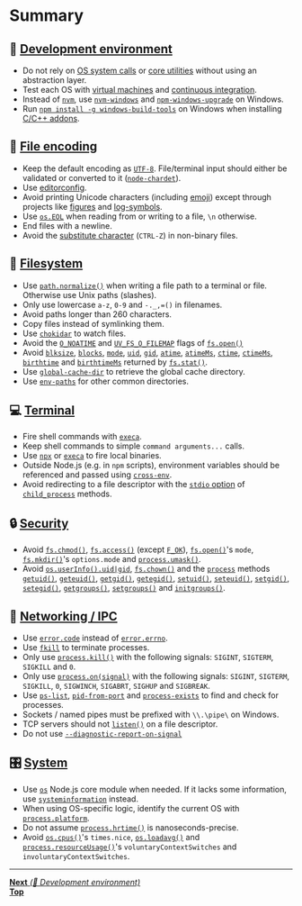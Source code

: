 # Summary

## 🤖 [Development environment](1_development_environment/README.md)

- Do not rely on [OS system calls](https://en.wikipedia.org/wiki/System_call) or
  [core utilities](https://www.gnu.org/software/coreutils/) without using an
  abstraction layer.
- Test each OS with
  [virtual machines](https://en.wikipedia.org/wiki/Virtual_machine) and
  [continuous integration](https://en.wikipedia.org/wiki/Continuous_integration).
- Instead of [`nvm`](https://github.com/creationix/nvm), use
  [`nvm-windows`](https://github.com/coreybutler/nvm-windows) and
  [`npm-windows-upgrade`](https://github.com/felixrieseberg/npm-windows-upgrade)
  on Windows.
- Run
  [`npm install -g windows-build-tools`](https://github.com/felixrieseberg/windows-build-tools)
  on Windows when installing [C/C++ addons](https://nodejs.org/api/addons.html).

## 📝 [File encoding](2_file_encoding/README.md)

- Keep the default encoding as [`UTF-8`](https://en.wikipedia.org/wiki/UTF-8).
  File/terminal input should either be validated or converted to it
  ([`node-chardet`](https://github.com/runk/node-chardet)).
- Use [editorconfig](https://editorconfig.org/).
- Avoid printing Unicode characters (including
  [emoji](https://en.wikipedia.org/wiki/Emoji)) except through projects like
  [figures](https://github.com/sindresorhus/figures) and
  [log-symbols](https://github.com/sindresorhus/log-symbols).
- Use [`os.EOL`](https://nodejs.org/api/os.html#os_os_eol) when reading from or
  writing to a file, `\n` otherwise.
- End files with a newline.
- Avoid the
  [substitute character](https://en.wikipedia.org/wiki/Substitute_character)
  (`CTRL-Z`) in non-binary files.

## 📂 [Filesystem](3_filesystem/README.md)

- Use
  [`path.normalize()`](https://nodejs.org/api/path.html#path_path_normalize_path)
  when writing a file path to a terminal or file. Otherwise use Unix paths
  (slashes).
- Only use lowercase `a-z`, `0-9` and `-._,=()` in filenames.
- Avoid paths longer than 260 characters.
- Copy files instead of symlinking them.
- Use [`chokidar`](https://github.com/paulmillr/chokidar) to watch files.
- Avoid the [`O_NOATIME`](https://nodejs.org/api/fs.html#fs_file_open_constants)
  and [`UV_FS_O_FILEMAP`](https://nodejs.org/api/fs.html#fs_file_open_constants)
  flags of
  [`fs.open()`](https://nodejs.org/api/fs.html#fs_fs_open_path_flags_mode_callback)
- Avoid [`blksize`](https://nodejs.org/api/fs.html#fs_stats_blksize),
  [`blocks`](https://nodejs.org/api/fs.html#fs_stats_blocks),
  [`mode`](https://nodejs.org/api/fs.html#fs_stats_mode),
  [`uid`](https://nodejs.org/api/fs.html#fs_stats_uid),
  [`gid`](https://nodejs.org/api/fs.html#fs_stats_gid),
  [`atime`](https://nodejs.org/api/fs.html#fs_stats_atime),
  [`atimeMs`](https://nodejs.org/api/fs.html#fs_stats_atimems),
  [`ctime`](https://nodejs.org/api/fs.html#fs_stats_ctime),
  [`ctimeMs`](https://nodejs.org/api/fs.html#fs_stats_ctimems),
  [`birthtime`](https://nodejs.org/api/fs.html#fs_stats_birthtime) and
  [`birthtimeMs`](https://nodejs.org/api/fs.html#fs_stats_birthtimems) returned
  by
  [`fs.stat()`](https://nodejs.org/api/fs.html#fs_fs_stat_path_options_callback).
- Use [`global-cache-dir`](https://github.com/ehmicky/global-cache-dir) to
  retrieve the global cache directory.
- Use [`env-paths`](https://github.com/sindresorhus/env-paths) for other common
  directories.

## 💻 [Terminal](4_terminal/README.md)

- Fire shell commands with [`execa`](https://github.com/sindresorhus/execa).
- Keep shell commands to simple `command arguments...` calls.
- Use [`npx`](https://github.com/zkat/npx) or
  [`execa`](https://github.com/sindresorhus/execa) to fire local binaries.
- Outside Node.js (e.g. in `npm` scripts), environment variables should be
  referenced and passed using
  [`cross-env`](https://github.com/kentcdodds/cross-env).
- Avoid redirecting to a file descriptor with the
  [`stdio` option](https://nodejs.org/api/child_process.html#child_process_options_stdio)
  of [`child_process`](https://nodejs.org/api/child_process.html) methods.

## 🔒 [Security](5_security/README.md)

- Avoid
  [`fs.chmod()`](https://nodejs.org/api/fs.html#fs_fs_chmod_path_mode_callback),
  [`fs.access()`](https://nodejs.org/api/fs.html#fs_fs_access_path_mode_callback)
  (except [`F_OK`](https://nodejs.org/api/fs.html#fs_file_access_constants)),
  [`fs.open()`](https://nodejs.org/api/fs.html#fs_fs_open_path_flags_mode_callback)'s
  `mode`,
  [`fs.mkdir()`](https://nodejs.org/api/fs.html#fs_fs_mkdir_path_options_callback)'s
  `options.mode` and
  [`process.umask()`](https://nodejs.org/api/process.html#process_process_umask_mask).
- Avoid
  [`os.userInfo().uid|gid`](https://nodejs.org/api/os.html#os_os_userinfo_options),
  [`fs.chown()`](https://nodejs.org/api/fs.html#fs_fs_chown_path_uid_gid_callback)
  and the [`process`](https://nodejs.org/api/process.html) methods
  [`getuid()`](https://nodejs.org/api/process.html#process_process_getuid),
  [`geteuid()`](https://nodejs.org/api/process.html#process_process_geteuid),
  [`getgid()`](https://nodejs.org/api/process.html#process_process_getgid),
  [`getegid()`](https://nodejs.org/api/process.html#process_process_getegid),
  [`setuid()`](https://nodejs.org/api/process.html#process_process_setuid_id),
  [`seteuid()`](https://nodejs.org/api/process.html#process_process_seteuid_id),
  [`setgid()`](https://nodejs.org/api/process.html#process_process_setgid_id),
  [`setegid()`](https://nodejs.org/api/process.html#process_process_setegid_id),
  [`getgroups()`](https://nodejs.org/api/process.html#process_process_getgroups),
  [`setgroups()`](https://nodejs.org/api/process.html#process_process_setgroups_groups)
  and
  [`initgroups()`](https://nodejs.org/api/process.html#process_process_initgroups_user_extragroup).

## 📡 [Networking / IPC](6_networking_ipc/README.md)

- Use [`error.code`](https://nodejs.org/api/errors.html#errors_error_code)
  instead of
  [`error.errno`](https://nodejs.org/api/errors.html#errors_error_errno).
- Use [`fkill`](https://github.com/sindresorhus/fkill) to terminate processes.
- Only use
  [`process.kill()`](https://nodejs.org/api/process.html#process_process_kill_pid_signal)
  with the following signals: `SIGINT`, `SIGTERM`, `SIGKILL` and `0`.
- Only use
  [`process.on(signal)`](https://nodejs.org/api/process.html#process_signal_events)
  with the following signals: `SIGINT`, `SIGTERM`, `SIGKILL`, `0`, `SIGWINCH`,
  `SIGABRT`, `SIGHUP` and `SIGBREAK`.
- Use [`ps-list`](https://github.com/sindresorhus/ps-list),
  [`pid-from-port`](https://github.com/kevva/pid-from-port) and
  [`process-exists`](https://github.com/sindresorhus/process-exists) to find and
  check for processes.
- Sockets / named pipes must be prefixed with `\\.\pipe\` on Windows.
- TCP servers should not
  [`listen()`](https://nodejs.org/api/net.html#net_server_listen_handle_backlog_callback)
  on a file descriptor.
- Do not use
  [`--diagnostic-report-on-signal`](https://nodejs.org/api/report.html#report_usage)

## 🎛️ [System](7_system/README.md)

- Use [`os`](https://nodejs.org/api/os.html) Node.js core module when needed. If
  it lacks some information, use
  [`systeminformation`](https://github.com/sebhildebrandt/systeminformation)
  instead.
- When using OS-specific logic, identify the current OS with
  [`process.platform`](https://nodejs.org/api/process.html#process_process_platform).
- Do not assume
  [`process.hrtime()`](https://nodejs.org/api/process.html#process_process_hrtime_time)
  is nanoseconds-precise.
- Avoid [`os.cpus()`](https://nodejs.org/api/os.html#os_os_cpus)'s `times.nice`,
  [`os.loadavg()`](https://nodejs.org/api/os.html#os_os_loadavg) and
  [`process.resourceUsage()`](https://nodejs.org/api/all.html#process_process_resourceusage)'s
  `voluntaryContextSwitches` and `involuntaryContextSwitches`.

<hr>

[**Next** _(🤖 Development environment)_](1_development_environment/README.md)<br>
[**Top**](../README.md#table-of-contents)<br>
